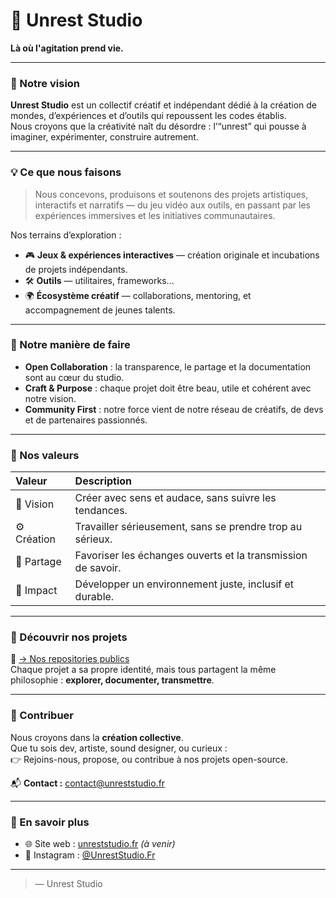# 🦉 Unrest Studio  
**Là où l'agitation prend vie.**

---

### 🎯 Notre vision
**Unrest Studio** est un collectif créatif et indépendant dédié à la création de mondes, d’expériences et d’outils qui repoussent les codes établis.  
Nous croyons que la créativité naît du désordre : l’“unrest” qui pousse à imaginer, expérimenter, construire autrement.

---

### 💡 Ce que nous faisons
> Nous concevons, produisons et soutenons des projets artistiques, interactifs et narratifs — du jeu vidéo aux outils, en passant par les expériences immersives et les initiatives communautaires.

Nos terrains d’exploration :
- 🎮 **Jeux & expériences interactives** — création originale et incubations de projets indépendants.  
- 🛠️ **Outils** — utilitaires, frameworks... 
- 🌍 **Écosystème créatif** — collaborations, mentoring, et accompagnement de jeunes talents.  

---

### 🔧 Notre manière de faire
- **Open Collaboration** : la transparence, le partage et la documentation sont au cœur du studio.  
- **Craft & Purpose** : chaque projet doit être beau, utile et cohérent avec notre vision.  
- **Community First** : notre force vient de notre réseau de créatifs, de devs et de partenaires passionnés.  

---

### 🧩 Nos valeurs
| Valeur | Description |
|:--|:--|
| 🦉 Vision | Créer avec sens et audace, sans suivre les tendances. |
| ⚙️ Création | Travailler sérieusement, sans se prendre trop au sérieux. |
| 💬 Partage | Favoriser les échanges ouverts et la transmission de savoir. |
| 🌱 Impact | Développer un environnement juste, inclusif et durable. |

---

### 📁 Découvrir nos projets
🔗 [→ Nos repositories publics](https://github.com/orgs/UnrestStudio/repositories)  
Chaque projet a sa propre identité, mais tous partagent la même philosophie : **explorer, documenter, transmettre**.

---

### 🧠 Contribuer
Nous croyons dans la **création collective**.  
Que tu sois dev, artiste, sound designer, ou curieux :  
👉 Rejoins-nous, propose, ou contribue à nos projets open-source.

📬 **Contact :** [contact@unreststudio.fr](mailto:contact@unreststudio.fr)

---

### 🌌 En savoir plus
- 🌐 Site web : [unreststudio.fr](https://unreststudio.fr) *(à venir)*  
- 📸 Instagram : [@UnrestStudio.Fr](https://instagram.com/unreststudio.fr)  

---

> — Unrest Studio
